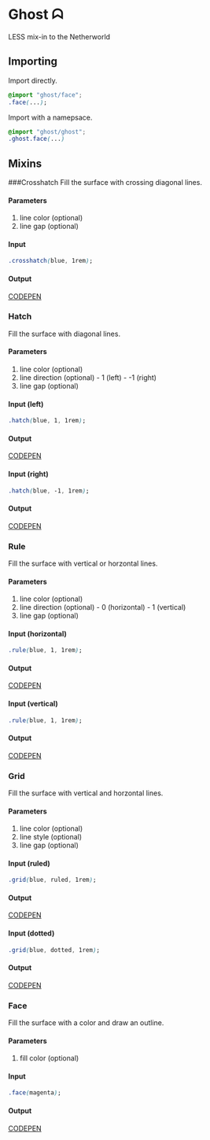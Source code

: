Ghost ᗣ
=======
LESS mix-in to the Netherworld

Importing
---------
Import directly.
```css
@import "ghost/face";
.face(...);
```
Import with a namepsace.
```css
@import "ghost/ghost";
.ghost.face(...)
```

Mixins
------

###Crosshatch
Fill the surface with crossing diagonal lines.

#### Parameters
  1. line color (optional)
  1. line gap (optional)

#### Input
```css
.crosshatch(blue, 1rem);
```

#### Output
[CODEPEN](http://s.codepen.io/tappily/debug/EyJEOj#crosshatch)

### Hatch
Fill the surface with diagonal lines.

#### Parameters
  1. line color (optional)
  1. line direction (optional)
    - 1 (left)
    - -1 (right)
  1. line gap (optional)

#### Input (left)
```css
.hatch(blue, 1, 1rem);
```

#### Output
[CODEPEN](http://s.codepen.io/tappily/debug/EyJEOj#hatch-left)

#### Input (right)
```css
.hatch(blue, -1, 1rem);
```

#### Output
[CODEPEN](http://s.codepen.io/tappily/debug/EyJEOj#hatch-right)

### Rule
Fill the surface with vertical or horzontal lines.

#### Parameters
  1. line color (optional)
  1. line direction (optional)
    - 0 (horizontal)
    - 1 (vertical)
  1. line gap (optional)

#### Input (horizontal)
```css
.rule(blue, 1, 1rem);
```

#### Output
[CODEPEN](http://s.codepen.io/tappily/debug/EyJEOj#rule-horizontal)

#### Input (vertical)
```css
.rule(blue, 1, 1rem);
```

#### Output
[CODEPEN](http://s.codepen.io/tappily/debug/EyJEOj#rule-vertical)

### Grid
Fill the surface with vertical and horzontal lines.

#### Parameters
  1. line color (optional)
  1. line style (optional)
  1. line gap (optional)

#### Input (ruled)
```css
.grid(blue, ruled, 1rem);
```
#### Output
[CODEPEN](http://s.codepen.io/tappily/debug/EyJEOj#grid-ruled)

#### Input (dotted)
```css
.grid(blue, dotted, 1rem);
```
#### Output
[CODEPEN](http://s.codepen.io/tappily/debug/EyJEOj#grid-dotted)

### Face
Fill the surface with a color and draw an outline.

#### Parameters
  1. fill color (optional)

#### Input
```css
.face(magenta);
```

#### Output
[CODEPEN](http://s.codepen.io/tappily/debug/EyJEOj#face)
